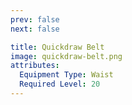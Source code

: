 ```yaml
---
prev: false
next: false

title: Quickdraw Belt
image: quickdraw-belt.png
attributes:
  Equipment Type: Waist
  Required Level: 20
---
```


<MyItemComponent :item=$frontmatter />

